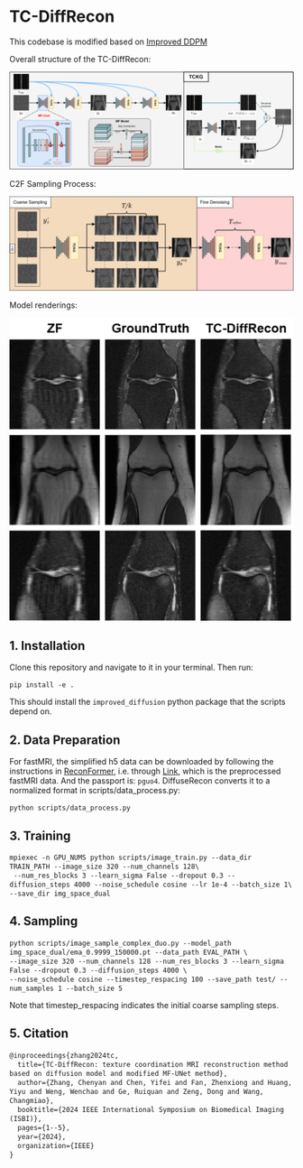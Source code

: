 # TC-DiffRecon

This codebase is modified based on [Improved DDPM](https://github.com/openai/improved-diffusion)

Overall structure of the TC-DiffRecon:

![model](img/model.png)

C2F Sampling Process:

![structure](img/structure.png)

Model renderings:

![renderings](img/renderings.png)

## 1. Installation

Clone this repository and navigate to it in your terminal. Then run:

```
pip install -e .
```

This should install the `improved_diffusion` python package that the scripts depend on.

## 2. Data Preparation

For fastMRI, the simplified h5 data can be downloaded by following the instructions in [ReconFormer](https://github.com/guopengf/ReconFormer), i.e. through [Link](https://livejohnshopkins-my.sharepoint.com/:f:/g/personal/pguo4_jh_edu/EtXsMeyrJB1Pn-JOjM_UqhUB9-QAehQs4cLwomJS2SkpGA?e=IUfPrp), which is the preprocessed fastMRI data. And the passport is: `pguo4`. DiffuseRecon converts it to a normalized format in scripts/data_process.py: 

```
python scripts/data_process.py
```

## 3. Training

```
mpiexec -n GPU_NUMS python scripts/image_train.py --data_dir TRAIN_PATH --image_size 320 --num_channels 128\
 --num_res_blocks 3 --learn_sigma False --dropout 0.3 --diffusion_steps 4000 --noise_schedule cosine --lr 1e-4 --batch_size 1\
--save_dir img_space_dual
```

## 4. Sampling

```
python scripts/image_sample_complex_duo.py --model_path img_space_dual/ema_0.9999_150000.pt --data_path EVAL_PATH \
--image_size 320 --num_channels 128 --num_res_blocks 3 --learn_sigma False --dropout 0.3 --diffusion_steps 4000 \
--noise_schedule cosine --timestep_respacing 100 --save_path test/ --num_samples 1 --batch_size 5
```
Note that timestep_respacing indicates the initial coarse sampling steps. 

## 5. Citation
```
@inproceedings{zhang2024tc,
  title={TC-DiffRecon: texture coordination MRI reconstruction method based on diffusion model and modified MF-UNet method},
  author={Zhang, Chenyan and Chen, Yifei and Fan, Zhenxiong and Huang, Yiyu and Weng, Wenchao and Ge, Ruiquan and Zeng, Dong and Wang, Changmiao},
  booktitle={2024 IEEE International Symposium on Biomedical Imaging (ISBI)},
  pages={1--5},
  year={2024},
  organization={IEEE}
}
```
